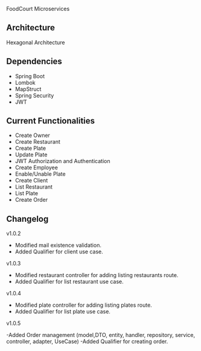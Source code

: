 FoodCourt Microservices

## Architecture

Hexagonal Architecture

## Dependencies

- Spring Boot
- Lombok
- MapStruct
- Spring Security
- JWT

## Current Functionalities

- Create Owner
- Create Restaurant
- Create Plate
- Update Plate
- JWT Authorization and Authentication
- Create Employee
- Enable/Unable Plate
- Create Client
- List Restaurant
- List Plate
- Create Order


## Changelog

v1.0.2

- Modified mail existence validation.
- Added Qualifier for client use case.

v1.0.3

- Modified restaurant controller for adding listing restaurants route.
- Added Qualifier for list restaurant use case.

v1.0.4

- Modified plate controller for adding listing plates route.
- Added Qualifier for list plate use case.

v1.0.5

-Added Order management (model,DTO, entity, handler, repository, service, controller, adapter, UseCase)
-Added Qualifier for creating order.
